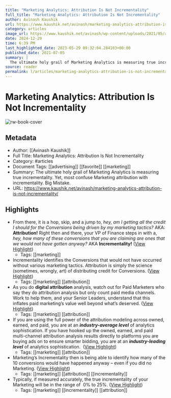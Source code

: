 ```yaml
---
title: "Marketing Analytics: Attribution Is Not Incrementality"
full_title: "Marketing Analytics: Attribution Is Not Incrementality"
author: Avinash Kaushik
url: https://www.kaushik.net/avinash/marketing-analytics-attribution-is-not-incrementality/
category: articles
image_url: https://www.kaushik.net/avinash/wp-content/uploads/2021/05/attribution_paid_search_thumb.png
date: 2024-12-29
time: 6:39 PM
last_highlighted_date: 2023-05-29 09:32:04.284103+00:00
published_date: 2021-07-05
summary: |
  The ultimate holy grail of Marketing Analytics is measuring true incrementality. Yet, most confuse Marketing attribution with incrementality. Big Mistake.
source: reader
permalink: l/articles/marketing-analytics-attribution-is-not-incrementality
---
```

# Marketing Analytics: Attribution Is Not Incrementality

![rw-book-cover](https://www.kaushik.net/avinash/wp-content/uploads/2021/05/attribution_paid_search_thumb.png)

## Metadata
- Author: [[Avinash Kaushik]]
- Full Title: Marketing Analytics: Attribution Is Not Incrementality
- Category: #articles
- Document Tags: [[advertising]] [[favorite]] [[marketing]] 
- Summary: The ultimate holy grail of Marketing Analytics is measuring true incrementality. Yet, most confuse Marketing attribution with incrementality. Big Mistake.
- URL: https://www.kaushik.net/avinash/marketing-analytics-attribution-is-not-incrementality/

## Highlights
- From there, it is a hop, skip, and a jump to, *hey, am I getting all the credit I should for the Conversions being driven by my marketing tactics?* AKA: **Attribution!**
  Right then and there, your VP of Finance steps in with a, *hey, how many of these conversions that you are claiming are ones that we would not have gotten anyway?* AKA **Incrementality!** ([View Highlight](https://read.readwise.io/read/01h1c5tw0k3rwrf8ek5w92ecpj))
    - Tags: [[marketing]] 
- Incrementality identifies the Conversions that would not have occurred without various marketing tactics.
  Attribution is simply the science (sometimes, wrongly, art) of distributing credit for Conversions. ([View Highlight](https://read.readwise.io/read/01h1c5v7qdvn0dxht4cgeyjgb1))
    - Tags: [[marketing]] [[attribution]] 
- As you do **digital attribution** analysis, watch out for Paid Marketers who say they do attribution analysis but only count paid media channels. Work to help them, and your Senior Leaders, understand that this inflates paid marketing’s value well beyond what’s deserved. ([View Highlight](https://read.readwise.io/read/01h1c63yqef3wmc449stq99h4s))
    - Tags: [[marketing]] [[attribution]] 
- If you are using the full power of the attribution modeling across owned, earned, and paid, you are at an ***industry-average level*** of analytics sophistication.​
  If you have hooked up the owned, earned, and paid multi-channel attribution analysis results directly to platforms you are buying ads on to ensure smarter bidding, you are at an ***industry-leading level*** of analytics sophistication. ​ ([View Highlight](https://read.readwise.io/read/01h1kda69bznpy2tdae25hr3mt))
    - Tags: [[marketing]] [[attribution]] 
- Marketing’s Incrementality then is being able to identify how many of the 10 conversions would have happened anyway – even if you did no Marketing. ([View Highlight](https://read.readwise.io/read/01h1kdhwmr2s21yzaxagkrjzrd))
    - Tags: [[marketing]] [[attribution]] [[incrementality]] 
- Typically, if measured accurately, the true incrementality of your Marketing will be in the range of  0% to 25%. ([View Highlight](https://read.readwise.io/read/01h1kdkdfjde3b8m1aqn519ev0))
    - Tags: [[marketing]] [[incrementality]] [[attribution]] 


